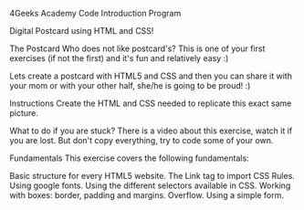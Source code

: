 4Geeks Academy Code Introduction Program

Digital Postcard using HTML and CSS!


The Postcard
Who does not like postcard's? This is one of your first exercises (if not the first) and it's fun and relatively easy :)

Lets create a postcard with HTML5 and CSS and then you can share it with your mom or with your other half, she/he is going to be proud! :)

Instructions
Create the HTML and CSS needed to replicate this exact same picture.

What to do if you are stuck?
There is a video about this exercise, watch it if you are lost. But don't copy everything, try to code some of your own.

Fundamentals
This exercise covers the following fundamentals:

Basic structure for every HTML5 website.
The Link tag to import CSS Rules.
Using google fonts.
Using the different selectors available in CSS.
Working with boxes: border, padding and margins.
Overflow.
Using a simple form.
